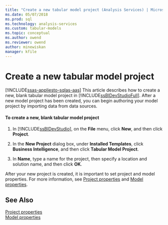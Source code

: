 ```yaml
---
title: "Create a new tabular model project (Analysis Services) | Microsoft Docs"
ms.date: 05/07/2018
ms.prod: sql
ms.technology: analysis-services
ms.custom: tabular-models
ms.topic: conceptual
ms.author: owend
ms.reviewer: owend
author: minewiskan
manager: kfile
---
```

# Create a new tabular model project
[!INCLUDE[ssas-appliesto-sqlas-aas](../../includes/ssas-appliesto-sqlas-aas.md)]
  This article describes how to create a new, blank tabular model project in [!INCLUDE[ssBIDevStudioFull](../../includes/ssbidevstudiofull-md.md)]. After a new model project has been created, you can begin authoring your model project by importing data from data sources.  
  
#### To create a new, blank tabular model project  
  
1.  In [!INCLUDE[ssBIDevStudio](../../includes/ssbidevstudio-md.md)], on the **File** menu, click **New**, and then click **Project**.  
  
2.  In the **New Project** dialog box, under **Installed Templates**, click **Business Intelligence**, and then click **Tabular Model Project**.  
  
3.  In **Name**, type a name for the project, then specify a location and solution name, and then click **OK**.  
  
 After your new project is created, it is important to set project and model properties. For more information, see [Project properties](../../analysis-services/tabular-models/project-properties-ssas-tabular.md) and [Model properties](../../analysis-services/tabular-models/model-properties-ssas-tabular.md).  
  
## See Also  
 [Project properties](../../analysis-services/tabular-models/project-properties-ssas-tabular.md)   
 [Model properties](../../analysis-services/tabular-models/model-properties-ssas-tabular.md)  
  
  
